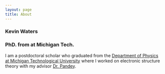 ```yaml
---
layout: page
title: About
---
```


### Kevin Waters
### PhD. from at Michigan Tech.

I am a postdoctoral scholar who graduated from the [Department of Physics at Michigan Technological University](http://www.mtu.edu/physics/)
where I worked on electronic structure theory with my advisor [Dr. Pandey](http://www.mtu.edu/physics/department/faculty/pandey/).

